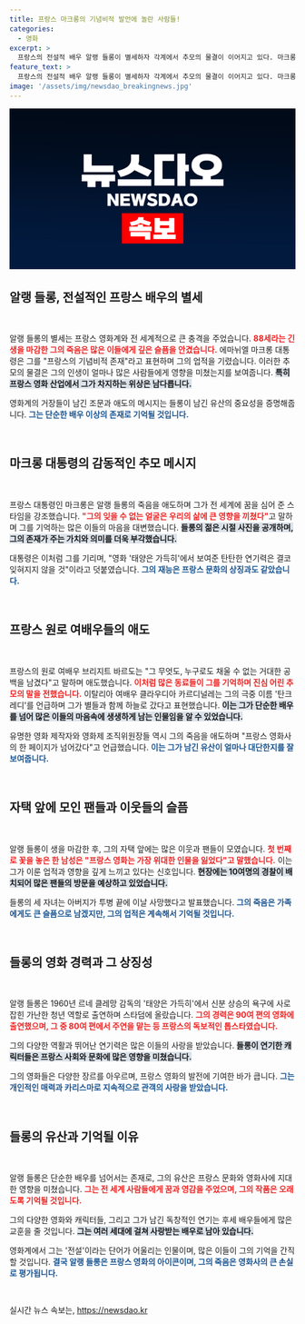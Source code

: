 ```yaml
---
title: 프랑스 마크롱의 기념비적 발언에 놀란 사람들!
categories:
  - 영화
excerpt: >
  프랑스의 전설적 배우 알랭 들롱이 별세하자 각계에서 추모의 물결이 이어지고 있다. 마크롱 대통령은 그는 프랑스의 기념비적 존재라며 그의 유산을 회고했고, 팬들은 그의 자택을 찾아 슬픔을 나누었다. 세상을 떠난 들롱, 그의 빈자리는 얼마나 클까?
feature_text: >
  프랑스의 전설적 배우 알랭 들롱이 별세하자 각계에서 추모의 물결이 이어지고 있다. 마크롱 대통령은 그는 프랑스의 기념비적 존재라며 그의 유산을 회고했고, 팬들은 그의 자택을 찾아 슬픔을 나누었다. 세상을 떠난 들롱, 그의 빈자리는 얼마나 클까?
image: '/assets/img/newsdao_breakingnews.jpg'
---
```


<p><img src="/assets/img/newsdao_breakingnews.jpg" alt="koreaapp 속보" /></p>

<h2 data-ke-size="size26">알랭 들롱, 전설적인 프랑스 배우의 별세</h2>

<p data-ke-size="size16">&nbsp;</p>

<p>알랭 들롱의 별세는 프랑스 영화계와 전 세계적으로 큰 충격을 주었습니다. <b><span style="color: #ee2323;">88세라는 긴 생을 마감한 그의 죽음은 많은 이들에게 깊은 슬픔을 안겼습니다.</span></b> 에마뉘엘 마크롱 대통령은 그를 "프랑스의 기념비적 존재"라고 표현하며 그의 업적을 기렸습니다. 이러한 추모의 물결은 그의 인생이 얼마나 많은 사람들에게 영향을 미쳤는지를 보여줍니다. <b><span style="background-color: #21538527;">특히 프랑스 영화 산업에서 그가 차지하는 위상은 남다릅니다.</span></b> </p>

<p>영화계의 거장들이 남긴 조문과 애도의 메시지는 들롱이 남긴 유산의 중요성을 증명해줍니다. <b><span style="color: #1a5490;">그는 단순한 배우 이상의 존재로 기억될 것입니다.</span></b></p>

<p data-ke-size="size16">&nbsp;</p>

<h2 data-ke-size="size26">마크롱 대통령의 감동적인 추모 메시지</h2>

<p data-ke-size="size16">&nbsp;</p>

<p>프랑스 대통령인 마크롱은 알랭 들롱의 죽음을 애도하며 그가 전 세계에 꿈을 심어 준 스타임을 강조했습니다. <b><span style="color: #ee2323;">"그의 잊을 수 없는 얼굴은 우리의 삶에 큰 영향을 끼쳤다"</span></b>고 말하며 그를 기억하는 많은 이들의 마음을 대변했습니다. <b><span style="background-color: #21538527;">들롱의 젊은 시절 사진을 공개하며, 그의 존재가 주는 가치와 의미를 더욱 부각했습니다.</span></b> </p>

<p>대통령은 이처럼 그를 기리며, "영화 '태양은 가득히'에서 보여준 탄탄한 연기력은 결코 잊혀지지 않을 것"이라고 덧붙였습니다. <b><span style="color: #1a5490;">그의 재능은 프랑스 문화의 상징과도 같았습니다.</span></b></p>

<p data-ke-size="size16">&nbsp;</p>

<h2 data-ke-size="size26">프랑스 원로 여배우들의 애도</h2>

<p data-ke-size="size16">&nbsp;</p>

<p>프랑스의 원로 여배우 브리지트 바르도는 "그 무엇도, 누구로도 채울 수 없는 거대한 공백을 남겼다"고 말하며 애도했습니다. <b><span style="color: #ee2323;">이처럼 많은 동료들이 그를 기억하며 진심 어린 추모의 말을 전했습니다.</span></b> 이탈리아 여배우 클라우디아 카르디널레는 그의 극중 이름 '탄크레디'를 언급하며 그가 별들과 함께 하늘로 갔다고 표현했습니다. <b><span style="background-color: #21538527;">이는 그가 단순한 배우를 넘어 많은 이들의 마음속에 생생하게 남는 인물임을 알 수 있었습니다.</span></b></p>

<p>유명한 영화 제작자와 영화제 조직위원장들 역시 그의 죽음을 애도하며 "프랑스 영화사의 한 페이지가 넘어갔다"고 언급했습니다. <b><span style="color: #1a5490;">이는 그가 남긴 유산이 얼마나 대단한지를 잘 보여줍니다.</span></b></p>

<p data-ke-size="size16">&nbsp;</p>

<h2 data-ke-size="size26">자택 앞에 모인 팬들과 이웃들의 슬픔</h2>

<p data-ke-size="size16">&nbsp;</p>

<p>알랭 들롱이 생을 마감한 후, 그의 자택 앞에는 많은 이웃과 팬들이 모였습니다. <b><span style="color: #ee2323;">첫 번째로 꽃을 놓은 한 남성은 "프랑스 영화는 가장 위대한 인물을 잃었다"고 말했습니다.</span></b> 이는 그가 이룬 업적과 영향을 깊게 느끼고 있다는 신호입니다. <b><span style="background-color: #21538527;">현장에는 10여명의 경찰이 배치되어 많은 팬들의 방문을 예상하고 있었습니다.</span></b> </p>

<p>들롱의 세 자녀는 아버지가 투병 끝에 이날 사망했다고 발표했습니다. <b><span style="color: #1a5490;">그의 죽음은 가족에게도 큰 슬픔으로 남겠지만, 그의 업적은 계속해서 기억될 것입니다.</span></b></p>

<p data-ke-size="size16">&nbsp;</p>

<h2 data-ke-size="size26">들롱의 영화 경력과 그 상징성</h2>

<p data-ke-size="size16">&nbsp;</p>

<p>알랭 들롱은 1960년 르네 클레망 감독의 '태양은 가득히'에서 신분 상승의 욕구에 사로잡힌 가난한 청년 역할로 출연하며 스타덤에 올랐습니다. <b><span style="color: #ee2323;">그의 경력은 90여 편의 영화에 출연했으며, 그 중 80여 편에서 주연을 맡는 등 프랑스의 독보적인 톱스타였습니다.</span></b> </p>

<p>그의 다양한 역활과 뛰어난 연기력은 많은 이들의 사랑을 받았습니다. <b><span style="background-color: #21538527;">들롱이 연기한 캐릭터들은 프랑스 사회와 문화에 많은 영향을 미쳤습니다.</span></b> </p>

<p>그의 영화들은 다양한 장르를 아우르며, 프랑스 영화의 발전에 기여한 바가 큽니다. <b><span style="color: #1a5490;">그는 개인적인 매력과 카리스마로 지속적으로 관객의 사랑을 받았습니다.</span></b></p>

<p data-ke-size="size16">&nbsp;</p>

<h2 data-ke-size="size26">들롱의 유산과 기억될 이유</h2>

<p data-ke-size="size16">&nbsp;</p>

<p>알랭 들롱은 단순한 배우를 넘어서는 존재로, 그의 유산은 프랑스 문화와 영화사에 지대한 영향을 미쳤습니다. <b><span style="color: #ee2323;">그는 전 세계 사람들에게 꿈과 영감을 주었으며, 그의 작품은 오래도록 기억될 것입니다.</span></b> </p>

<p>그의 다양한 영화와 캐릭터들, 그리고 그가 남긴 독창적인 연기는 후세 배우들에게 많은 교훈을 줄 것입니다. <b><span style="background-color: #21538527;">그는 여러 세대에 걸쳐 사랑받는 배우로 남아 있습니다.</span></b> </p>

<p>영화계에서 그는 '전설'이라는 단어가 어울리는 인물이며, 많은 이들이 그의 기억을 간직할 것입니다. <b><span style="color: #1a5490;">결국 알랭 들롱은 프랑스 영화의 아이콘이며, 그의 죽음은 영화사의 큰 손실로 평가됩니다.</span></b></p>

<p data-ke-size="size16">&nbsp;</p>
실시간 뉴스 속보는, <a href="https://newsdao.kr" rel="dofollow">https://newsdao.kr</a>


